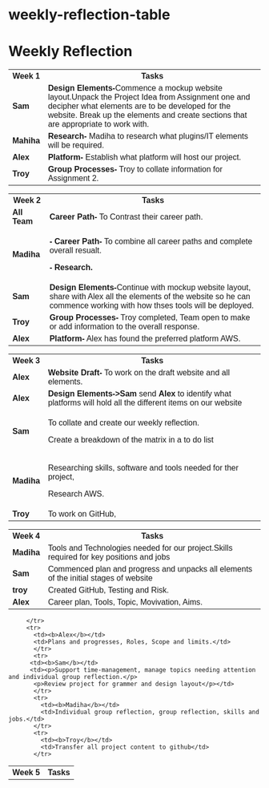 # weekly-reflection-table
<!DOCTYPE html>
<html>
<head>
<style>
#customers {
  font-family: Arial, Helvetica, sans-serif;
  border-collapse: collapse;
  width: 100%;
}

#customers td, #customers th {
  border: 4px solid #000000;
  padding: 8px;
}





#customers th {
  padding-top: 12px;
  padding-bottom: 12px;
  text-align: center;
  background-color: #DC143C;
  color: white;
}
</style>
</head>
<body>

<h1><b>Weekly Reflection</b></h1>

<table id="customers">
  <tr>
    <th>Week 1</th>
    <th>Tasks</th>
   
  </tr>
  <tr>
    <td><b>Sam</b></td>
    <td><b> Design Elements-</b>Commence a mockup website layout.Unpack the Project Idea from Assignment one and decipher what elements are to be developed for the website. Break up the elements and create sections that are appropriate to work with.</td>   
  </tr>
  <tr>
    <td><b> Mahiha</b></td>
    <td><b>Research-</b> Madiha to research what plugins/IT elements will be required.</td>    
  </tr>
  <tr>
    <td><b>Alex</b></td>
    <td><b> Platform-</b> Establish what platform will host our project.</td>   
  </tr>
  <tr>
    <td><b>Troy</b></td>
    <td><b>Group Processes-</b> Troy to collate information for Assignment 2.</td>
  
   <table id="customers">
  <tr>
    <th>Week 2</th>
    <th>Tasks</th>
    
  </tr>
  <tr>
    <td><b>All Team</b></td>
    <td><b>Career Path-</b> To Contrast their career path.</td>  
  </tr>
  <tr>
    <td><b>Madiha</b></td>
    <td><p><b>- Career Path-</b> To combine all career paths and complete overall resualt.</p>
      <p><b>- Research.</b></p>
    </td>   
  </tr>
  <tr>
    <td><b>Sam</b></td>
    <td><b>Design Elements-</b>Continue with mockup website layout, share with Alex all the elements of the website so he can commence working with how thses tools will be deployed.</td>    
  </tr>
  <tr>
    <td><b>Troy</b></td>
    <td><b> Group Processes-</b> Troy completed, Team open to make or add information to the overall response.</td>   
  </tr>
  <tr>
    <td><b> Alex</b></td>
    <td><b>Platform-</b> Alex has found the preferred platform AWS.</td>
  
   <table id="customers">
  <tr>
    <th>Week 3</th>
    <th>Tasks</th>
    
  </tr>  
  <tr>
    <td><b>Alex </b></td>
    <td><b> Website Draft-</b> To work on the draft website and all elements.</td>
    </tr>
    <tr>
    <td><b> Alex</b></td>
    <td><b> Design Elements-></b><b>Sam </b> send <b>Alex</b> to identify what platforms will hold all the different items on our website</td>
    </tr>
    <tr>
    <td><b>Sam</b></td>
      <td><p>To collate and create our weekly reflection.</p>
        <p>Create a breakdown of the matrix in a to do list</p></td>
    </tr>
    <tr>
    <td><b>Madiha</b></td>
      <td><p>Researching skills, software and tools needed for ther project,</p>
        <p>Research AWS.</p></td>
    </tr>
    <tr>
    <td><b>Troy</b></td>
    <td>To work on GitHub,</td>
       <table id="customers">
  <tr>
    <th>Week 4</th>
    <th>Tasks</th>
    
  </tr>
    <tr>
      <td><b>Madiha</b></td>
      <td>Tools and Technologies needed for our project.Skills required for key positions and jobs</td>
    </tr>
     <tr>
       <td><b>Sam</b></td>
       <td>Commenced plan and progress and unpacks all elements of the initial stages of website</td>
         </tr>
         <tr>
           <td><b>troy</b></td>
           <td>Created GitHub, Testing and Risk.</td>
         </tr>
         <tr>
           <td><b>Alex</b></td>
           <td>Career plan, Tools, Topic, Movivation, Aims.</td>
         </tr>
         <table id="customers">
  <tr>
    <th>Week 5</th>
    <th>Tasks</th>
    
         </tr>
         <tr>  
           <td><b>Alex</b></td>
           <td>Plans and progresses, Roles, Scope and limits.</td>
           </tr>
           <tr>
          <td><b>Sam</b></td>
          <td><p>Support time-management, manage topics needing attention and individual group reflection.</p>
           <p>Review project for grammer and design layout</p></td>
           </tr>
           <tr>
             <td><b>Madiha</b></td>
             <td>Individual group reflection, group reflection, skills and jobs.</td>
           </tr>
           <tr>
             <td><b>Troy</b></td>
             <td>Transfer all project content to github</td>
           </tr>
   
    
 
</table>

</body>
</html>


